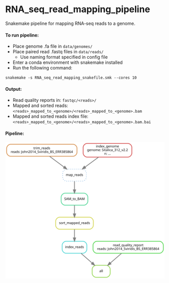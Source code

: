 # RNA_seq_read_mapping_pipeline

Snakemake pipeline for mapping RNA-seq reads to a genome.

#### To run pipeline:
- Place genome .fa file in ```data/genomes/```
- Place paired read .fastq files in ```data/reads/```
  - Use naming format specified in config file
- Enter a conda environment with snakemake installed
- Run the following command:
```
snakemake -s RNA_seq_read_mapping_snakefile.smk --cores 10
```
#### Output:
- Read quality reports in: ```fastqc/<reads>/```
- Mapped and sorted reads: ```<reads>_mapped_to_<genome>/<reads>_mapped_to_<genome>.bam```
- Mapped and sorted reads index file: ```<reads>_mapped_to_<genome>/<reads>_mapped_to_<genome>.bam.bai```

#### Pipeline:

![plot](pipeline.svg)
